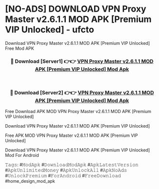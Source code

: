 # [NO-ADS] DOWNLOAD VPN Proxy Master v2.6.1.1 MOD APK [Premium VIP Unlocked] - ufcto
Download VPN Proxy Master v2.6.1.1 MOD APK [Premium VIP Unlocked] Free Mod APK

<div align="center">
<h3>🔴 Download [Server1] 👉👉 <a href="https://apk-comot.site?title=VPN_Proxy_Master_v2.6.1.1_MOD_APK_[Premium_VIP_Unlocked]">VPN Proxy Master v2.6.1.1 MOD APK [Premium VIP Unlocked] Mod Apk</a></h3><br>

<h3>🔴 Download [Server2] 👉👉 <a href="https://apk-comot.site?title=VPN_Proxy_Master_v2.6.1.1_MOD_APK_[Premium_VIP_Unlocked]">VPN Proxy Master v2.6.1.1 MOD APK [Premium VIP Unlocked] Mod Apk</a></h3>
</div>


Free Download APK MOD VPN Proxy Master v2.6.1.1 MOD APK [Premium VIP Unlocked]

Download VPN Proxy Master v2.6.1.1 MOD APK [Premium VIP Unlocked] 

Free APK MOD VPN Proxy Master v2.6.1.1 MOD APK [Premium VIP Unlocked] 

Download VPN Proxy Master v2.6.1.1 MOD APK [Premium VIP Unlocked] Mod For Android

𝚃𝚊𝚐𝚜: #𝙼𝚘𝚍𝙰𝚙𝚔 #𝙳𝚘𝚠𝚗𝚕𝚘𝚊𝚍𝙼𝚘𝚍𝙰𝚙𝚔 #𝙰𝚙𝚔𝙻𝚊𝚝𝚎𝚜𝚝𝚅𝚎𝚛𝚜𝚒𝚘𝚗 #𝙰𝚙𝚔𝚄𝚗𝚕𝚒𝚖𝚒𝚝𝚎𝚍𝙼𝚘𝚗𝚎𝚢 #𝙰𝚙𝚔𝚄𝚗𝚕𝚘𝚌𝚔𝙰𝚕𝚕 #𝙰𝚙𝚔𝙽𝚘𝙰𝚍𝚜 #𝚄𝚗𝚕𝚘𝚌𝚔𝙿𝚛𝚎𝚖𝚒𝚞𝚖 #𝙵𝚘𝚛𝙰𝚗𝚍𝚛𝚘𝚒𝚍 #𝙵𝚛𝚎𝚎𝙳𝚘𝚠𝚗𝚕𝚘𝚊𝚍 #home_design_mod_apk